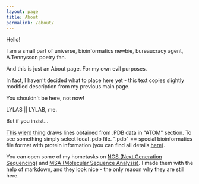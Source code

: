 ```yaml
---
layout: page
title: About
permalink: /about/
---
```



Hello!

I am a small part of universe, bioinformatics newbie, bureaucracy agent, A.Tennysson poetry fan.

And this is just an About page. For my own evil purposes.

In fact, I haven't decided what to place here yet - this text copies slightly modified description from my previous main page.

You shouldn't be here, not now!

LYLAS \|\| LYLAB, me.

But if you insist...

[This wierd thing](../experiments/pdbatomic/viewer.html) draws lines obtained from .PDB data in "ATOM" section. To see something simply select local .pdb file.
  ".pdb" == special bioinformatics file format with protein information (you can find all details [here](ftp://ftp.wwpdb.org/pub/pdb/doc/format_descriptions/Format_v33_A4.pdf)).

You can open some of my hometasks on [NGS (Next Generation Sequencing)](../hometasks/NGS/3/hometask3.html) and [MSA (Molecular Sequence Analysis)](../hometasks/msa1/hometask.html). I made them with the help of markdown, and they look nice - the only reason why they are still here.
